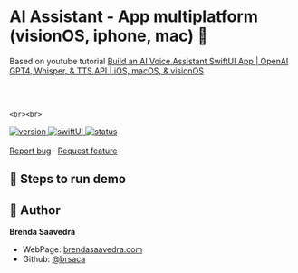 # AI Assistant - App multiplatform (visionOS, iphone, mac) 👋

Based on youtube tutorial [Build an AI Voice Assistant SwiftUI App | OpenAI GPT4, Whisper, & TTS API | iOS, macOS, & visionOS](https://dribbble.com/shots/19486965-Cocktail-Recipe-App)
<p align="center">
<a href="#">
<!--<img src="images/.gif" align="center" width=50%>  -->
</a> 
<br><br>
     
    <br><br>
  <a href="#">
    <img alt="version" src="https://img.shields.io/badge/Version-v1.0-red.svg" />
  </a>
  <a href="#">
    <img alt="swiftUI" src="https://img.shields.io/badge/SwiftUI-17-blue.svg" />
  </a>
  <a href="#">
    <img alt="status" src="https://img.shields.io/badge/status-inprogress-yellow.svg" />
  </a>
  <br>
    <br>
    <a href="https://github.com/brsaca/AIAssistant/issues/new">Report bug</a>
    ·
    <a href="https://github.com/brsaca/AIAssistant/issues/new">Request feature</a>
</p>

## 📝 Steps to run demo


## 👤 Author

**Brenda Saavedra**

- WebPage: [brendasaavedra.com](http://brendasaavedra.com)
- Github: [@brsaca](https://github.com/brsaca/)
